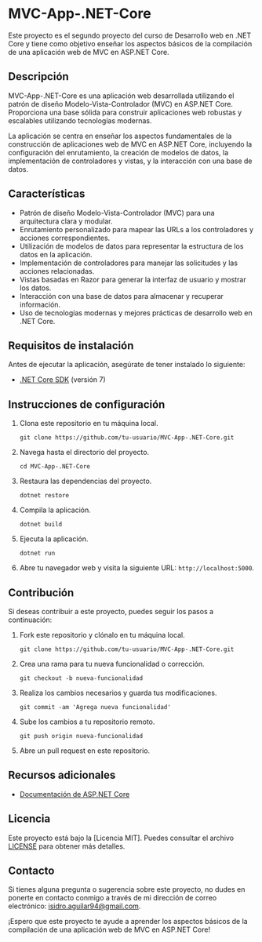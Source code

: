 # MVC-App-.NET-Core

Este proyecto es el segundo proyecto del curso de Desarrollo web en .NET Core y tiene como objetivo enseñar los aspectos básicos de la compilación de una aplicación web de MVC en ASP.NET Core.

## Descripción

MVC-App-.NET-Core es una aplicación web desarrollada utilizando el patrón de diseño Modelo-Vista-Controlador (MVC) en ASP.NET Core. Proporciona una base sólida para construir aplicaciones web robustas y escalables utilizando tecnologías modernas.

La aplicación se centra en enseñar los aspectos fundamentales de la construcción de aplicaciones web de MVC en ASP.NET Core, incluyendo la configuración del enrutamiento, la creación de modelos de datos, la implementación de controladores y vistas, y la interacción con una base de datos.

## Características

- Patrón de diseño Modelo-Vista-Controlador (MVC) para una arquitectura clara y modular.
- Enrutamiento personalizado para mapear las URLs a los controladores y acciones correspondientes.
- Utilización de modelos de datos para representar la estructura de los datos en la aplicación.
- Implementación de controladores para manejar las solicitudes y las acciones relacionadas.
- Vistas basadas en Razor para generar la interfaz de usuario y mostrar los datos.
- Interacción con una base de datos para almacenar y recuperar información.
- Uso de tecnologías modernas y mejores prácticas de desarrollo web en .NET Core.

## Requisitos de instalación

Antes de ejecutar la aplicación, asegúrate de tener instalado lo siguiente:

- [.NET Core SDK](https://dotnet.microsoft.com/download) (versión 7)

## Instrucciones de configuración

1. Clona este repositorio en tu máquina local.
   ```
   git clone https://github.com/tu-usuario/MVC-App-.NET-Core.git
   ```

2. Navega hasta el directorio del proyecto.
   ```
   cd MVC-App-.NET-Core
   ```

3. Restaura las dependencias del proyecto.
   ```
   dotnet restore
   ```

4. Compila la aplicación.
   ```
   dotnet build
   ```

5. Ejecuta la aplicación.
   ```
   dotnet run
   ```

6. Abre tu navegador web y visita la siguiente URL: `http://localhost:5000`.

## Contribución

Si deseas contribuir a este proyecto, puedes seguir los pasos a continuación:

1. Fork este repositorio y clónalo en tu máquina local.
   ```
   git clone https://github.com/tu-usuario/MVC-App-.NET-Core.git
   ```

2. Crea una rama para tu nueva funcionalidad o corrección.
   ```
   git checkout -b nueva-funcionalidad
   ```

3. Realiza los cambios necesarios y guarda tus modificaciones.
   ```
   git commit -am 'Agrega nueva funcionalidad'
   ```

4. Sube los cambios a tu repositorio remoto.
   ```
   git push origin nueva-funcionalidad
   ```

5. Abre un pull request en este repositorio.

## Recursos adicionales

- [Documentación de ASP.NET Core](https://docs.microsoft.com/aspnet/core)

## Licencia

Este proyecto está bajo la [Licencia MIT]. Puedes consultar el archivo [LICENSE](https://github.com/IsidroAguilar/MVC-App-.NET-Core/blob/main/LICENSE) para obtener más detalles.

## Contacto

Si tienes alguna pregunta o sugerencia sobre este proyecto, no dudes en ponerte en contacto conmigo a través de mi dirección de correo electrónico: [isidro.aguilar94@gmail.com](mailto:isidro.aguilar94@gmail.com).

¡Espero que este proyecto te ayude a aprender los aspectos básicos de la compilación de una aplicación web de MVC en ASP.NET Core!
